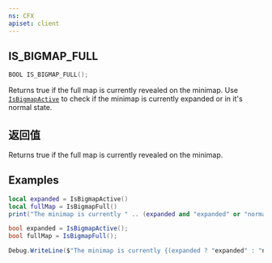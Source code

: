 ```yaml
---
ns: CFX
apiset: client
---
```

## IS_BIGMAP_FULL

```c
BOOL IS_BIGMAP_FULL();
```

<!-- Native implemented by Disquse. 0x66EE14B2 -->

Returns true if the full map is currently revealed on the minimap. 
Use [`IsBigmapActive`](#_0xFFF65C63) to check if the minimap is currently expanded or in it's normal state.


## 返回值
Returns true if the full map is currently revealed on the minimap.

## Examples
```lua
local expanded = IsBigmapActive()
local fullMap = IsBigmapFull()
print("The minimap is currently " .. (expanded and "expanded" or "normal size") .. " and the full map is currently " .. (fullMap and "revealed" or "not revealed") .. ".")
```
```cs
bool expanded = IsBigmapActive();
bool fullMap = IsBigmapFull();

Debug.WriteLine($"The minimap is currently {(expanded ? "expanded" : "normal size")} and the full map is currently {(fullMap ? "revealed" : "not revealed")}.");
```
